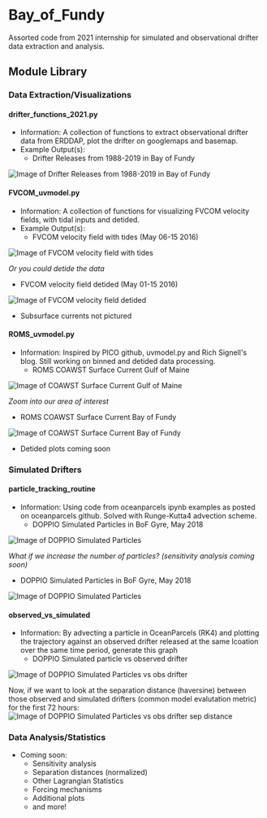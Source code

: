 # Bay_of_Fundy
Assorted code from 2021 internship for simulated and observational drifter data extraction and analysis.


## Module Library

### Data Extraction/Visualizations
#### drifter_functions_2021.py
- Information: A collection of functions to extract observational drifter data from ERDDAP, plot the drifter on googlemaps and basemap.
- Example Output(s): 
  - Drifter Releases from 1988-2019 in Bay of Fundy

![Image of Drifter Releases from 1988-2019 in Bay of Fundy](https://github.com/markeleone/Bay_of_Fundy/blob/main/plots/drifterrelease_gmap_screenshot.png)


#### FVCOM_uvmodel.py
- Information: A collection of functions for visualizing FVCOM velocity fields, with tidal inputs and detided.
- Example Output(s):
  - FVCOM velocity field with tides (May 06-15 2016)

![Image of FVCOM velocity field with tides](https://github.com/markeleone/Bay_of_Fundy/blob/main/plots/FVCOM_velocity_field_with_tides_05062016-05152016_1m.png)

*Or you could detide the data*

  - FVCOM velocity field detided (May 01-15 2016)

![Image of FVCOM velocity field detided](https://github.com/markeleone/Bay_of_Fundy/blob/main/plots/FVCOM_velocity_field_detided_05012016-05152016_30m.png)


  - Subsurface currents not pictured


#### ROMS_uvmodel.py
- Information: Inspired by PICO github, uvmodel.py and Rich Signell's blog. Still working on binned and detided data processing.
  - ROMS COAWST Surface Current Gulf of Maine

![Image of COAWST Surface Current Gulf of Maine](https://github.com/markeleone/Bay_of_Fundy/blob/main/plots/ROMS_velocity_field_nocolor.png)

*Zoom into our area of interest*

  - ROMS COAWST Surface Current Bay of Fundy

![Image of COAWST Surface Current Bay of Fundy](https://github.com/markeleone/Bay_of_Fundy/blob/main/plots/ROMS_velocity_field_nocolor_BoF.png)

  - Detided plots coming soon


### Simulated Drifters
#### particle_tracking_routine
- Information: Using code from oceanparcels ipynb examples as posted on oceanparcels github. Solved with Runge-Kutta4 advection scheme.
  - DOPPIO Simulated Particles in BoF Gyre, May 2018

![Image of DOPPIO Simulated Particles](https://github.com/markeleone/Bay_of_Fundy/blob/main/plots/BoFParticleTrack1.png)

*What if we increase the number of particles? (sensitivity analysis coming soon)*

  - DOPPIO Simulated Particles in BoF Gyre, May 2018

![Image of DOPPIO Simulated Particles](https://github.com/markeleone/Bay_of_Fundy/blob/main/plots/BoFParticleTrack_05.01.2018_05.15.2018_10_2.png)

#### observed_vs_simulated
- Information: By advecting a particle in OceanParcels (RK4) and plotting the trajectory against an observed drifter released at the same lcoation over the same time period, generate this graph
  - DOPPIO Simulated particle vs observed drifter
 
![Image of DOPPIO Simulated Particles vs obs drifter](https://github.com/markeleone/Bay_of_Fundy/blob/main/plots/obs_vs_simdoppio_06_16_19_07_07_19.png)

Now, if we want to look at the separation distance (haversine) between those observed and simulated drifters (common model evalutation metric) for the first 72 hours:
![Image of DOPPIO Simulated Particles vs obs drifter sep distance](https://github.com/markeleone/Bay_of_Fundy/blob/main/plots/DOPPIO_sep_distance_over_time.png)

  
### Data Analysis/Statistics
- Coming soon: 
  - Sensitivity analysis
  - Separation distances (normalized)
  - Other Lagrangian Statistics
  - Forcing mechanisms
  - Additional plots
  - and more!
  
